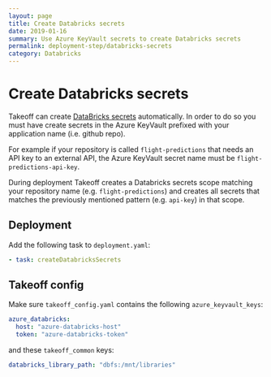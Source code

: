 ```yaml
---
layout: page
title: Create Databricks secrets
date: 2019-01-16
summary: Use Azure KeyVault secrets to create Databricks secrets
permalink: deployment-step/databricks-secrets
category: Databricks
---
```


# Create Databricks secrets

Takeoff can create [DataBricks secrets](https://docs.databricks.com/user-guide/secrets/index.html) automatically. In order to do so you must have create secrets in the Azure KeyVault prefixed with your application name (i.e. github repo).

For example if your repository is called `flight-predictions` that needs an API key to an external API, the Azure KeyVault secret name must be `flight-predictions-api-key`. 

During deployment Takeoff creates a Databricks secrets scope matching your repository name (e.g. `flight-predictions`) and creates all secrets that matches the previously mentioned pattern (e.g. `api-key`) in that scope.

## Deployment
Add the following task to ``deployment.yaml``:

```yaml
- task: createDatabricksSecrets
```

## Takeoff config
Make sure `takeoff_config.yaml` contains the following `azure_keyvault_keys`:

  ```yaml
  azure_databricks:
    host: "azure-databricks-host"
    token: "azure-databricks-token"
  ```
 
and these `takeoff_common` keys:
  ```yaml
  databricks_library_path: "dbfs:/mnt/libraries"
  ```
